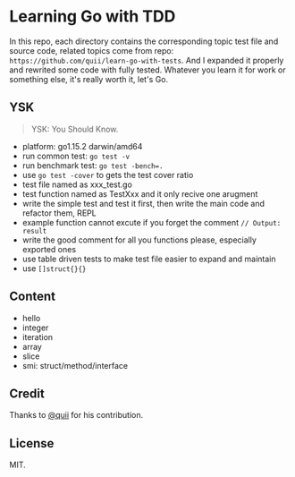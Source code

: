 # Learning Go with TDD

In this repo, each directory contains the corresponding topic test file and source code, related topics come from repo: `https://github.com/quii/learn-go-with-tests`. And I expanded it properly and rewrited some code with fully tested. Whatever you learn it for work or something else, it's really worth it, let's Go.

## YSK

> YSK: You Should Know.

- platform: go1.15.2 darwin/amd64
- run common test: `go test -v`
- run benchmark test: `go test -bench=.`
- use `go test -cover` to gets the test cover ratio
- test file named as xxx_test.go
- test function named as TestXxx and it only recive one arugment
- write the simple test and test it first, then write the main code and refactor them, REPL
- example function cannot excute if you forget the comment `// Output: result`
- write the good comment for all you functions please, especially exported ones
- use table driven tests to make test file easier to expand and maintain
- use `[]struct{}{}` 

 
## Content

- hello
- integer
- iteration
- array
- slice
- smi: struct/method/interface


## Credit

Thanks to [@quii](https://github.com/quii) for his contribution.

## License

MIT.
